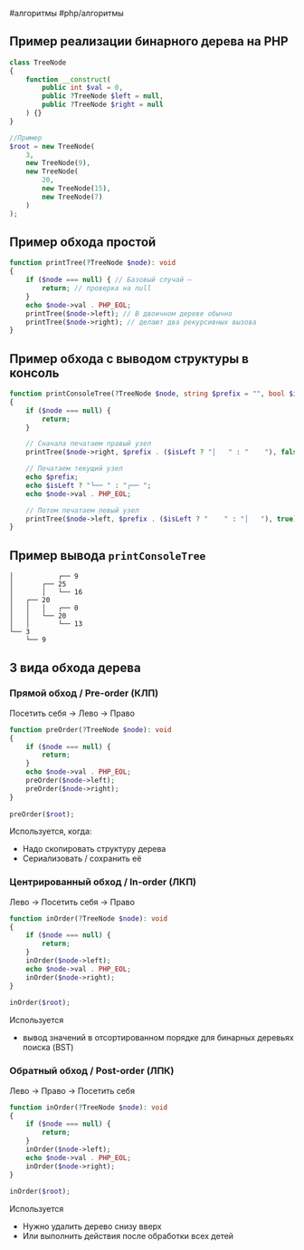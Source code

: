 #алгоритмы #php/алгоритмы 
## Пример реализации бинарного дерева на PHP
```php
class TreeNode
{
    function __construct(
        public int $val = 0,
        public ?TreeNode $left = null,
        public ?TreeNode $right = null
    ) {}
}

//Пример
$root = new TreeNode(
    3,
    new TreeNode(9),
    new TreeNode(
        20,
        new TreeNode(15),
        new TreeNode(7)
    )
);
```

## Пример обхода простой
```php
function printTree(?TreeNode $node): void
{
    if ($node === null) { // Базовый случай —
        return; // проверка на null
    }
    echo $node->val . PHP_EOL;
    printTree($node->left); // В двоичном дереве обычно
    printTree($node->right); // делают два рекурсивных вызова
}
```

## Пример обхода с выводом структуры в консоль
```php
function printConsoleTree(?TreeNode $node, string $prefix = "", bool $isLeft = true): void
{
    if ($node === null) {
        return;
    }

    // Сначала печатаем правый узел
    printTree($node->right, $prefix . ($isLeft ? "│   " : "    "), false);

    // Печатаем текущий узел
    echo $prefix;
    echo $isLeft ? "└── " : "┌── ";
    echo $node->val . PHP_EOL;

    // Потом печатаем левый узел
    printTree($node->left, $prefix . ($isLeft ? "    " : "│   "), true);
}
```

## Пример вывода `printConsoleTree`
```
│           ┌── 9
│       ┌── 25
│       │   └── 16
│   ┌── 20
│   │   │   ┌── 0
│   │   └── 20
│   │       └── 13
└── 3
    └── 9
```

## 3 вида обхода дерева
### Прямой обход / Pre-order (КЛП)
Посетить себя → Лево → Право
```php
function preOrder(?TreeNode $node): void  
{  
    if ($node === null) {  
        return;  
    }  
    echo $node->val . PHP_EOL;  
    preOrder($node->left);  
    preOrder($node->right);  
}  
  
preOrder($root);
```
Используется, когда:
- Надо скопировать структуру дерева
- Сериализовать / сохранить её
### Центрированный обход / In-order (ЛКП)
Лево → Посетить себя → Право
```php
function inOrder(?TreeNode $node): void  
{  
    if ($node === null) {  
        return;  
    }  
    inOrder($node->left);  
    echo $node->val . PHP_EOL;  
    inOrder($node->right);  
}  
  
inOrder($root);
```
Используется
- вывод значений в отсортированном порядке для бинарных деревьях поиска (BST)

### Обратный обход / Post-order (ЛПК)
Лево → Право → Посетить себя
```php
function inOrder(?TreeNode $node): void  
{  
    if ($node === null) {  
        return;  
    }  
    inOrder($node->left);  
    echo $node->val . PHP_EOL;  
    inOrder($node->right);  
}  
  
inOrder($root);
```
Используется
- Нужно удалить дерево снизу вверх
- Или выполнить действия после обработки всех детей